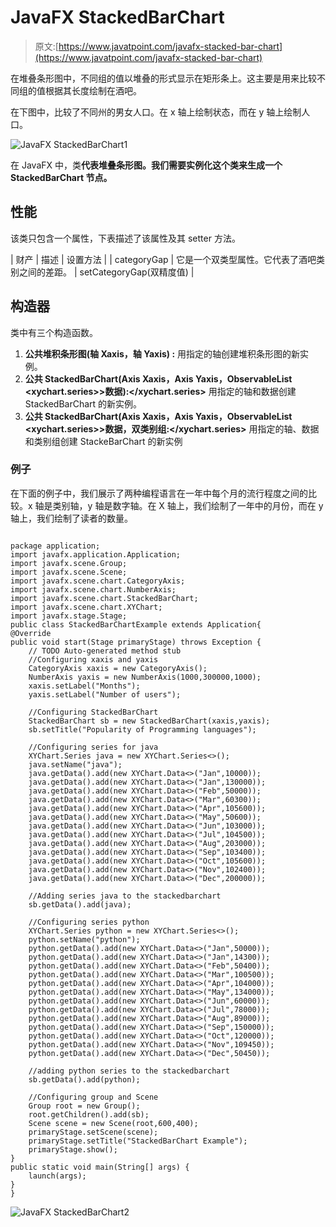 # JavaFX StackedBarChart

> 原文:[https://www.javatpoint.com/javafx-stacked-bar-chart](https://www.javatpoint.com/javafx-stacked-bar-chart)

在堆叠条形图中，不同组的值以堆叠的形式显示在矩形条上。这主要是用来比较不同组的值根据其长度绘制在酒吧。

在下图中，比较了不同州的男女人口。在 x 轴上绘制状态，而在 y 轴上绘制人口。

![JavaFX StackedBarChart1](../Images/44bc24674ed6f5a004b95ad383114814.png)

在 JavaFX 中，类**代表堆叠条形图。我们需要实例化这个类来生成一个 StackedBarChart 节点。**

## 性能

该类只包含一个属性，下表描述了该属性及其 setter 方法。

| 财产 | 描述 | 设置方法 |
| categoryGap | 它是一个双类型属性。它代表了酒吧类别之间的差距。 | setCategoryGap(双精度值) |

## 构造器

类中有三个构造函数。

1.  **公共堆积条形图(轴 <x>Xaxis，轴 <y>Yaxis) :</y></x>** 用指定的轴创建堆积条形图的新实例。
2.  **公共 StackedBarChart(Axis <x>Xaxis，Axis <y>Yaxis，ObservableList <xychart.series>>数据):</xychart.series></y></x>** 用指定的轴和数据创建 StackedBarChart 的新实例。
3.  **公共 StackedBarChart(Axis <x>Xaxis，Axis <y>Yaxis，ObservableList <xychart.series>>数据，双类别组:</xychart.series></y></x>** 用指定的轴、数据和类别组创建 StackeBarChart 的新实例

### 例子

在下面的例子中，我们展示了两种编程语言在一年中每个月的流行程度之间的比较。x 轴是类别轴，y 轴是数字轴。在 X 轴上，我们绘制了一年中的月份，而在 y 轴上，我们绘制了读者的数量。

```

package application;
import javafx.application.Application;
import javafx.scene.Group;
import javafx.scene.Scene;
import javafx.scene.chart.CategoryAxis;
import javafx.scene.chart.NumberAxis;
import javafx.scene.chart.StackedBarChart;
import javafx.scene.chart.XYChart;
import javafx.stage.Stage;
public class StackedBarChartExample extends Application{
@Override
public void start(Stage primaryStage) throws Exception {
	// TODO Auto-generated method stub
	//Configuring xaxis and yaxis 
	CategoryAxis xaxis = new CategoryAxis();
	NumberAxis yaxis = new NumberAxis(1000,300000,1000);
	xaxis.setLabel("Months");
	yaxis.setLabel("Number of users");

	//Configuring StackedBarChart 
	StackedBarChart sb = new StackedBarChart(xaxis,yaxis);
	sb.setTitle("Popularity of Programming languages");

	//Configuring series for java
	XYChart.Series java = new XYChart.Series<>();
	java.setName("java");
	java.getData().add(new XYChart.Data<>("Jan",10000));
	java.getData().add(new XYChart.Data<>("Jan",130000));
	java.getData().add(new XYChart.Data<>("Feb",50000));
	java.getData().add(new XYChart.Data<>("Mar",60300));
	java.getData().add(new XYChart.Data<>("Apr",105600));
	java.getData().add(new XYChart.Data<>("May",50600));
	java.getData().add(new XYChart.Data<>("Jun",103000));
	java.getData().add(new XYChart.Data<>("Jul",104500));
	java.getData().add(new XYChart.Data<>("Aug",203000));
	java.getData().add(new XYChart.Data<>("Sep",103400));
	java.getData().add(new XYChart.Data<>("Oct",105600));
	java.getData().add(new XYChart.Data<>("Nov",102400));
	java.getData().add(new XYChart.Data<>("Dec",200000));

	//Adding series java to the stackedbarchart
	sb.getData().add(java);

	//Configuring series python 
	XYChart.Series python = new XYChart.Series<>();
	python.setName("python");
	python.getData().add(new XYChart.Data<>("Jan",50000));
	python.getData().add(new XYChart.Data<>("Jan",14300));
	python.getData().add(new XYChart.Data<>("Feb",50400));
	python.getData().add(new XYChart.Data<>("Mar",100500));
	python.getData().add(new XYChart.Data<>("Apr",104000));
	python.getData().add(new XYChart.Data<>("May",134000));
	python.getData().add(new XYChart.Data<>("Jun",60000));
	python.getData().add(new XYChart.Data<>("Jul",78000));
	python.getData().add(new XYChart.Data<>("Aug",89000));
	python.getData().add(new XYChart.Data<>("Sep",150000));
	python.getData().add(new XYChart.Data<>("Oct",120000));
	python.getData().add(new XYChart.Data<>("Nov",109450));
	python.getData().add(new XYChart.Data<>("Dec",50450));

	//adding python series to the stackedbarchart 
	sb.getData().add(python);

	//Configuring group and Scene 
	Group root = new Group();
	root.getChildren().add(sb);
	Scene scene = new Scene(root,600,400);
	primaryStage.setScene(scene);
	primaryStage.setTitle("StackedBarChart Example");
	primaryStage.show();		
}
public static void main(String[] args) {
	launch(args);
}
}

```

![JavaFX StackedBarChart2](../Images/4dfbc600d42ceacfee63373ab7182f1d.png)